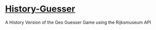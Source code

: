 # [History-Guesser](https://history-guesser.tobias-wilfert.repl.co)
A  History Version of the Geo Guesser Game using the Rijksmuseum API 
